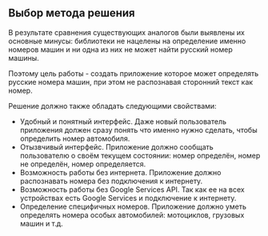 ## Выбор метода решения
В результате сравнения существующих аналогов были выявлены их основные минусы: библиотеки не нацелены на определение именно номеров машин и ни одна из них не может найти русский номер машины.

Поэтому цель работы - создать приложение которое может определять русские номера машин, при этом не распознавая сторонний текст как номер.

Решение должно также обладать следующими свойствами:
* Удобный и понятный интерфейс. Даже новый пользователь приложения должен сразу понять что именно нужно сделать, чтобы определить номер автомобиля. 
* Отызвчивый интерфейс. Приложение должно сообщать пользователю о своём текущем состоянии: номер определён, номер не определён, номер определяется.
* Возможность работы без интернета. Приложение должно распознавать номера без подключения к интернету.
* Возможность работы без Google Services API. Так как ее на всех устройствах есть Google Services и подключение к интернету.
* Определение специфичных номеров. Приложение должно уметь определять номера особых автомобилей: мотоциклов, грузовых машин и т.д.  
